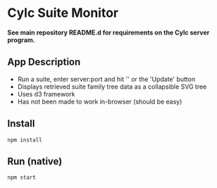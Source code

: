 # Cylc Suite Monitor

**See main repository README.d for requirements on the Cylc server program.**

## App Description

- Run a suite, enter server:port and hit '<enter>' or the 'Update' button
- Displays retrieved suite family tree data as a collapsible SVG tree
- Uses d3 framework
- Has not been made to work in-browser (should be easy)

## Install
```
npm install
```

## Run (native)
```
npm start
```
